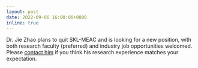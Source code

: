 ```yaml
---
layout: post
date: 2022-09-06 16:00:00+0800
inline: true
---
```


Dr. Jie Zhao plans to quit SKL-MEAC and is looking for a new position, with both research faculty (preferred) and industry job opportunities welcomed. Please <a href="mailto:yaozhujiajie@gmail.com">contact him</a> if you think his research experience matches your expectation.
